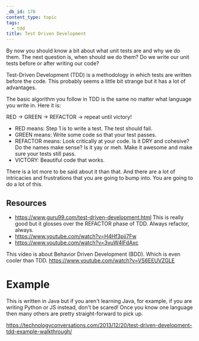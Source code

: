 ```yaml
---
_db_id: 178
content_type: topic
tags:
  - tdd
title: Test Driven Development
---
```


By now you should know a bit about what unit tests are and why we do them. The next question is, when should we do them? Do we write our unit tests before or after writing our code?

Test-Driven Development (TDD) is a methodology in which tests are written before the code. This probably seems a little bit strange but it has a lot of advantages.

The basic algorithm you follow in TDD is the same no matter what language you write in. Here it is:

RED -> GREEN -> REFACTOR -> repeat until victory!

- RED means: Step 1 is to write a test. The test should fail.
- GREEN means: Write some code so that your test passes.
- REFACTOR means: Look critically at your code. Is it DRY and cohesive? Do the names make sense? Is it yay or meh. Make it awesome and make sure your tests still pass.
- VICTORY: Beautiful code that works.

There is a lot more to be said about it than that. And there are a lot of intricacies and frustrations that you are going to bump into. You are going to do a lot of this.

## Resources

- https://www.guru99.com/test-driven-development.html This is really good but it glosses over the REFACTOR phase of TDD. Always refactor, always.
- https://www.youtube.com/watch?v=H4Hf3pji7Fw
- https://www.youtube.com/watch?v=3vuW4lFdAxc

This video is about Behavior Driven Development (BDD). Which is even cooler than TDD. https://www.youtube.com/watch?v=VS6EEUVZGLE

# Example

This is written in Java but if you aren't learning Java, for example, if you are writing Python or JS instead, don't be scared! Once you know one language then many others are pretty straight-forward to pick up.

https://technologyconversations.com/2013/12/20/test-driven-development-tdd-example-walkthrough/
